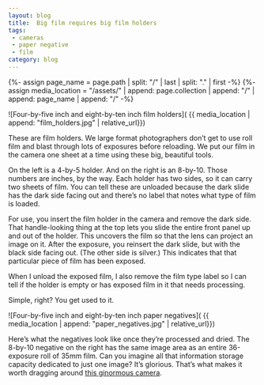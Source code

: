 ```yaml
---
layout: blog
title:  Big film requires big film holders
tags: 
 - cameras
 - paper negative
 - film
category: blog
---
```


{%- assign page_name = page.path | split: "/" | last | split: "." | first  -%}
{%- assign media_location = "/assets/" | append: page.collection | append: "/" | append: page_name | append: "/" -%}

![Four-by-five inch and eight-by-ten inch film holders]( {{ media_location | append: "film_holders.jpg" | relative_url}})

These are film holders. We large format photographers don’t get to use roll film and blast through lots of exposures before reloading. We put our film in the camera one sheet at a time using these big, beautiful tools.

On the left is a 4-by-5 holder. And on the right is an 8-by-10. Those numbers are inches, by the way. Each holder has two sides, so it can carry two sheets of film. You can tell these are unloaded because the dark slide has the dark side facing out and there’s no label that notes what type of film is loaded. 

For use, you insert the film holder in the camera and remove the dark side. That handle-looking thing at the top lets you slide the entire front panel up and out of the holder. This uncovers the film so that the lens can project an image on it. After the exposure, you reinsert the dark slide, but with the black side facing out. (The other side is silver.) This indicates that that particular piece of film has been exposed. 

When I unload the exposed film, I also remove the film type label so I can tell if the holder is empty or has exposed film in it that needs processing. 

Simple, right? You get used to it. 

![Four-by-five inch and eight-by-ten inch paper negatives]( {{ media_location | append: "paper_negatives.jpg" | relative_url}})

Here’s what the negatives look like once they’re processed and dried. The 8-by-10 negative on the right has the same image area as an entire 36-exposure roll of 35mm film. Can you imagine all that information storage capacity dedicated to just one image? It’s glorious. That’s what makes it worth dragging around [this ginormous camera](large-format-paper-negative).


